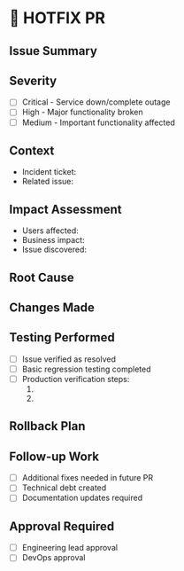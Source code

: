 <!-- 
👋 Welcome! Thank you for taking swift action to address this hotfix.
Please ensure all sections are completed for a smooth review process.
-->

# 🚨 HOTFIX PR

## Issue Summary
<!-- Briefly describe what broke and why this needs immediate attention -->

## Severity

- [ ] Critical - Service down/complete outage
- [ ] High - Major functionality broken
- [ ] Medium - Important functionality affected

## Context
<!-- Link to related items -->
- Incident ticket:
- Related issue:

## Impact Assessment

- Users affected: <!-- approximate number/percentage -->
- Business impact: <!-- brief description -->
- Issue discovered: <!-- when was it discovered -->

## Root Cause
<!-- Brief explanation of what caused the issue -->

## Changes Made
<!-- Describe the specific changes you made to fix the issue -->

## Testing Performed
<!-- What testing was done to verify the fix works without side effects? -->
- [ ] Issue verified as resolved
- [ ] Basic regression testing completed
- [ ] Production verification steps:
    1. <!-- Step 1 -->
    2. <!-- Step 2 -->

## Rollback Plan
<!-- How to revert this change if needed -->

## Follow-up Work
<!-- Is there any follow-up work needed after this hotfix? -->
- [ ] Additional fixes needed in future PR
- [ ] Technical debt created
- [ ] Documentation updates required

## Approval Required
<!-- Based on your team's process -->
- [ ] Engineering lead approval
- [ ] DevOps approval

<!-- Delete sections not relevant to your specific hotfix -->
